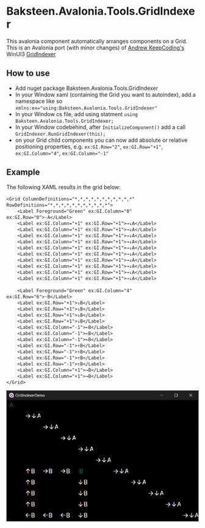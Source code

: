 # Baksteen.Avalonia.Tools.GridIndexer
This avalonia component automatically arranges components on a Grid. 
This is an Avalonia port (with minor changes) of [Andrew KeepCoding's](https://github.com/AndrewKeepCoding) WinUI3 [GridIndexer](https://github.com/AndrewKeepCoding/AK.Toolkit)

## How to use
- Add nuget package Baksteen.Avalonia.Tools.GridIndexer
- In your Window xaml (containing the Grid you want to autoindex), add a namespace like so `xmlns:ex="using:Baksteen.Avalonia.Tools.GridIndexer"`
- In your Window cs file, add using statment `using Baksteen.Avalonia.Tools.GridIndexer;`
- In your Window codebehind, after `InitializeComponent()` add a call `GridIndexer.RunGridIndexer(this);`
- on your Grid child components you can now add absolute or relative positioning properties, e.g. `ex:GI.Row="2"`, `ex:GI.Row="+1"`, `ex:GI.Column="4"`, `ex:GI.Column="-1"`

## Example

The following XAML results in the grid below:
```xaml
<Grid ColumnDefinitions="*,*,*,*,*,*,*,*,*,*,*" RowDefinitions="*,*,*,*,*,*,*,*,*,*,*">
    <Label Foreground="Green" ex:GI.Column="0" ex:GI.Row="0">·A</Label>
    <Label ex:GI.Column="+1" ex:GI.Row="+1">→↓A</Label>
    <Label ex:GI.Column="+1" ex:GI.Row="+1">→↓A</Label>
    <Label ex:GI.Column="+1" ex:GI.Row="+1">→↓A</Label>
    <Label ex:GI.Column="+1" ex:GI.Row="+1">→↓A</Label>
    <Label ex:GI.Column="+1" ex:GI.Row="+1">→↓A</Label>
    <Label ex:GI.Column="+1" ex:GI.Row="+1">→↓A</Label>
    <Label ex:GI.Column="+1" ex:GI.Row="+1">→↓A</Label>
    <Label ex:GI.Column="+1" ex:GI.Row="+1">→↓A</Label>
    <Label ex:GI.Column="+1" ex:GI.Row="+1">→↓A</Label>
    <Label ex:GI.Column="+1" ex:GI.Row="+1">→↓A</Label>
    
    <Label Foreground="Green" ex:GI.Column="4" ex:GI.Row="6">·B</Label>
    <Label ex:GI.Row="+1">↓B</Label>
    <Label ex:GI.Row="+1">↓B</Label>
    <Label ex:GI.Row="+1">↓B</Label>
    <Label ex:GI.Row="+1">↓B</Label>
    <Label ex:GI.Column="-1">←B</Label>
    <Label ex:GI.Column="-1">←B</Label>
    <Label ex:GI.Column="-1">←B</Label>
    <Label ex:GI.Row="-1">↑B</Label>
    <Label ex:GI.Row="-1">↑B</Label>
    <Label ex:GI.Row="-1">↑B</Label>
    <Label ex:GI.Row="-1">↑B</Label>
    <Label ex:GI.Column="+1">→B</Label>
    <Label ex:GI.Column="+1">→B</Label>
</Grid>
```

![screenshot](screenshot.png "screenshot")
